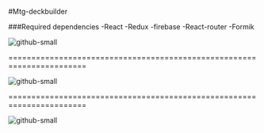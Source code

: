 #Mtg-deckbuilder

###Required dependencies
-React 
-Redux 
-firebase 
-React-router 
-Formik

![github-small](app-screenshot1.jpg)

=======================================================================

![github-small](app-screenshot2.jpg)

=======================================================================

![github-small](app-screenshot3.jpg)
